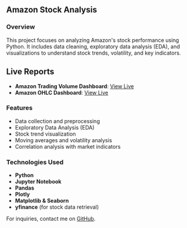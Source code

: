 ## Amazon Stock Analysis

### Overview
This project focuses on analyzing Amazon's stock performance using Python. It includes data cleaning, exploratory data analysis (EDA), and visualizations to understand stock trends, volatility, and key indicators.

## Live Reports
- **Amazon Trading Volume Dashboard**: [View Live](https://mohamedwanas02.github.io/Amazon-Stock-Analysis/amazon_trading_volume)
- **Amazon OHLC Dashboard**: [View Live](https://mohamedwanas02.github.io/Amazon-Stock-Analysis/amazon_ohlc)

### Features
- Data collection and preprocessing
- Exploratory Data Analysis (EDA)
- Stock trend visualization
- Moving averages and volatility analysis
- Correlation analysis with market indicators

### Technologies Used
- **Python**
- **Jupyter Notebook**
- **Pandas** 
- **Plotly**
- **Matplotlib & Seaborn**
- **yfinance** (for stock data retrieval)

For inquiries, contact me on [GitHub](https://github.com/MohamedWanas02).
